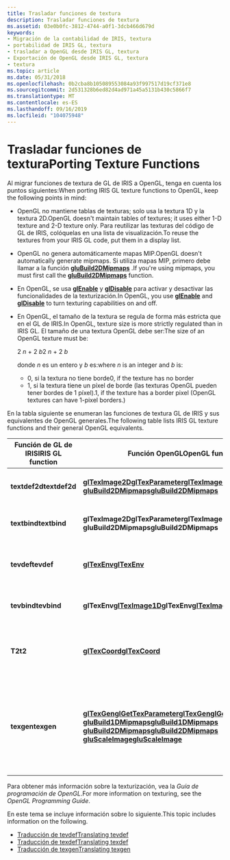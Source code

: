 ```yaml
---
title: Trasladar funciones de textura
description: Trasladar funciones de textura
ms.assetid: 03e0b0fc-3812-4744-a0f1-3dcb466d679d
keywords:
- Migración de la contabilidad de IRIS, textura
- portabilidad de IRIS GL, textura
- trasladar a OpenGL desde IRIS GL, textura
- Exportación de OpenGL desde IRIS GL, textura
- textura
ms.topic: article
ms.date: 05/31/2018
ms.openlocfilehash: 0b2cba8b105089553084a93f997517d19cf371e8
ms.sourcegitcommit: 2d531328b6ed82d4ad971a45a5131b430c5866f7
ms.translationtype: MT
ms.contentlocale: es-ES
ms.lasthandoff: 09/16/2019
ms.locfileid: "104075948"
---
```

# <a name="porting-texture-functions"></a><span data-ttu-id="a7a93-108">Trasladar funciones de textura</span><span class="sxs-lookup"><span data-stu-id="a7a93-108">Porting Texture Functions</span></span>

<span data-ttu-id="a7a93-109">Al migrar funciones de textura de GL de IRIS a OpenGL, tenga en cuenta los puntos siguientes:</span><span class="sxs-lookup"><span data-stu-id="a7a93-109">When porting IRIS GL texture functions to OpenGL, keep the following points in mind:</span></span>

-   <span data-ttu-id="a7a93-110">OpenGL no mantiene tablas de texturas; solo usa la textura 1D y la textura 2D.</span><span class="sxs-lookup"><span data-stu-id="a7a93-110">OpenGL doesn't maintain tables of textures; it uses either 1-D texture and 2-D texture only.</span></span> <span data-ttu-id="a7a93-111">Para reutilizar las texturas del código de GL de IRIS, colóquelas en una lista de visualización.</span><span class="sxs-lookup"><span data-stu-id="a7a93-111">To reuse the textures from your IRIS GL code, put them in a display list.</span></span>
-   <span data-ttu-id="a7a93-112">OpenGL no genera automáticamente mapas MIP.</span><span class="sxs-lookup"><span data-stu-id="a7a93-112">OpenGL doesn't automatically generate mipmaps.</span></span> <span data-ttu-id="a7a93-113">Si utiliza mapas MIP, primero debe llamar a la función [**gluBuild2DMipmaps**](glubuild2dmipmaps.md) .</span><span class="sxs-lookup"><span data-stu-id="a7a93-113">If you're using mipmaps, you must first call the [**gluBuild2DMipmaps**](glubuild2dmipmaps.md) function.</span></span>
-   <span data-ttu-id="a7a93-114">En OpenGL, se usa [**glEnable**](glenable.md) y [**glDisable**](gldisable.md) para activar y desactivar las funcionalidades de la texturización.</span><span class="sxs-lookup"><span data-stu-id="a7a93-114">In OpenGL, you use [**glEnable**](glenable.md) and [**glDisable**](gldisable.md) to turn texturing capabilities on and off.</span></span>
-   <span data-ttu-id="a7a93-115">En OpenGL, el tamaño de la textura se regula de forma más estricta que en el GL de IRIS.</span><span class="sxs-lookup"><span data-stu-id="a7a93-115">In OpenGL, texture size is more strictly regulated than in IRIS GL.</span></span> <span data-ttu-id="a7a93-116">El tamaño de una textura OpenGL debe ser:</span><span class="sxs-lookup"><span data-stu-id="a7a93-116">The size of an OpenGL texture must be:</span></span>

    <span data-ttu-id="a7a93-117">2 *n* + 2 *b*</span><span class="sxs-lookup"><span data-stu-id="a7a93-117">2 *n* + 2 *b*</span></span>

    <span data-ttu-id="a7a93-118">donde *n* es un entero y *b* es:</span><span class="sxs-lookup"><span data-stu-id="a7a93-118">where *n* is an integer and *b* is:</span></span>

    -   <span data-ttu-id="a7a93-119">0, si la textura no tiene borde</span><span class="sxs-lookup"><span data-stu-id="a7a93-119">0, if the texture has no border</span></span>
    -   <span data-ttu-id="a7a93-120">1, si la textura tiene un píxel de borde (las texturas OpenGL pueden tener bordes de 1 píxel).</span><span class="sxs-lookup"><span data-stu-id="a7a93-120">1, if the texture has a border pixel (OpenGL textures can have 1-pixel borders.)</span></span>

<span data-ttu-id="a7a93-121">En la tabla siguiente se enumeran las funciones de textura GL de IRIS y sus equivalentes de OpenGL generales.</span><span class="sxs-lookup"><span data-stu-id="a7a93-121">The following table lists IRIS GL texture functions and their general OpenGL equivalents.</span></span>



| <span data-ttu-id="a7a93-122">Función de GL de IRIS</span><span class="sxs-lookup"><span data-stu-id="a7a93-122">IRIS GL function</span></span> | <span data-ttu-id="a7a93-123">Función OpenGL</span><span class="sxs-lookup"><span data-stu-id="a7a93-123">OpenGL function</span></span>                                                                                                                                                                                                                                                       | <span data-ttu-id="a7a93-124">Significado</span><span class="sxs-lookup"><span data-stu-id="a7a93-124">Meaning</span></span>                                                                                     |
|------------------|-----------------------------------------------------------------------------------------------------------------------------------------------------------------------------------------------------------------------------------------------------------------------|---------------------------------------------------------------------------------------------|
| <span data-ttu-id="a7a93-125">**textdef2d**</span><span class="sxs-lookup"><span data-stu-id="a7a93-125">**textdef2d**</span></span>    | <span data-ttu-id="a7a93-126">[**glTexImage2D**](glteximage2d.md)[**glTexParameter**](gltexparameter-functions.md)</span><span class="sxs-lookup"><span data-stu-id="a7a93-126">[**glTexImage2D**](glteximage2d.md)[**glTexParameter**](gltexparameter-functions.md)</span></span><br/> [<span data-ttu-id="a7a93-127">**gluBuild2DMipmaps**</span><span class="sxs-lookup"><span data-stu-id="a7a93-127">**gluBuild2DMipmaps**</span></span>](glubuild2dmipmaps.md)<br/>                                                                                                           | <span data-ttu-id="a7a93-128">Especifica una imagen de textura 2D.</span><span class="sxs-lookup"><span data-stu-id="a7a93-128">Specifies a 2-D texture image.</span></span>                                                              |
| <span data-ttu-id="a7a93-129">**textbind**</span><span class="sxs-lookup"><span data-stu-id="a7a93-129">**textbind**</span></span>     | <span data-ttu-id="a7a93-130">**glTexImage2DglTexParameter**</span><span class="sxs-lookup"><span data-stu-id="a7a93-130">**glTexImage2DglTexParameter**</span></span><br/> <span data-ttu-id="a7a93-131">**gluBuild2DMipmaps**</span><span class="sxs-lookup"><span data-stu-id="a7a93-131">**gluBuild2DMipmaps**</span></span><br/>                                                                                                                                                                                            | <span data-ttu-id="a7a93-132">Selecciona una función de textura.</span><span class="sxs-lookup"><span data-stu-id="a7a93-132">Selects a texture function.</span></span>                                                                 |
| <span data-ttu-id="a7a93-133">**tevdef**</span><span class="sxs-lookup"><span data-stu-id="a7a93-133">**tevdef**</span></span>       | [<span data-ttu-id="a7a93-134">**glTexEnv**</span><span class="sxs-lookup"><span data-stu-id="a7a93-134">**glTexEnv**</span></span>](gltexenv-functions.md)                                                                                                                                                                                                                                | <span data-ttu-id="a7a93-135">Define un entorno de asignación de texturas.</span><span class="sxs-lookup"><span data-stu-id="a7a93-135">Defines a texture-mapping environment.</span></span>                                                      |
| <span data-ttu-id="a7a93-136">**tevbind**</span><span class="sxs-lookup"><span data-stu-id="a7a93-136">**tevbind**</span></span>      | <span data-ttu-id="a7a93-137">**glTexEnv**[**glTexImage1D**](glteximage1d.md)</span><span class="sxs-lookup"><span data-stu-id="a7a93-137">**glTexEnv**[**glTexImage1D**](glteximage1d.md)</span></span><br/>                                                                                                                                                                                                           | <span data-ttu-id="a7a93-138">Selecciona un entorno de textura.</span><span class="sxs-lookup"><span data-stu-id="a7a93-138">Selects a texture environment.</span></span>                                                              |
| <span data-ttu-id="a7a93-139">**T2**</span><span class="sxs-lookup"><span data-stu-id="a7a93-139">**t2**</span></span>           | [<span data-ttu-id="a7a93-140">**glTexCoord**</span><span class="sxs-lookup"><span data-stu-id="a7a93-140">**glTexCoord**</span></span>](gltexcoord-functions.md)                                                                                                                                                                                                                            | <span data-ttu-id="a7a93-141">Establece las coordenadas de textura actuales.</span><span class="sxs-lookup"><span data-stu-id="a7a93-141">Sets the current texture coordinates.</span></span>                                                       |
| <span data-ttu-id="a7a93-142">**texgen**</span><span class="sxs-lookup"><span data-stu-id="a7a93-142">**texgen**</span></span>       | <span data-ttu-id="a7a93-143">[**glTexGen**](gltexgen-functions.md)[**glGetTexParameter**](glgettexparameter.md)</span><span class="sxs-lookup"><span data-stu-id="a7a93-143">[**glTexGen**](gltexgen-functions.md)[**glGetTexParameter**](glgettexparameter.md)</span></span><br/> [<span data-ttu-id="a7a93-144">**gluBuild1DMipmaps**</span><span class="sxs-lookup"><span data-stu-id="a7a93-144">**gluBuild1DMipmaps**</span></span>](glubuild1dmipmaps.md)<br/> [<span data-ttu-id="a7a93-145">**gluBuild2DMipmaps**</span><span class="sxs-lookup"><span data-stu-id="a7a93-145">**gluBuild2DMipmaps**</span></span>](glubuild2dmipmaps.md)<br/> [<span data-ttu-id="a7a93-146">**gluScaleImage**</span><span class="sxs-lookup"><span data-stu-id="a7a93-146">**gluScaleImage**</span></span>](gluscaleimage.md)<br/> | <span data-ttu-id="a7a93-147">Controla la generación de coordenadas de textura. Escala una imagen a un tamaño arbitrario.</span><span class="sxs-lookup"><span data-stu-id="a7a93-147">Controls generation of texture coordinates.Scales an image to an arbitrary size.</span></span><br/> |



 

<span data-ttu-id="a7a93-148">Para obtener más información sobre la texturización, vea la *Guía de programación de OpenGL*.</span><span class="sxs-lookup"><span data-stu-id="a7a93-148">For more information on texturing, see the *OpenGL Programming Guide*.</span></span>

<span data-ttu-id="a7a93-149">En este tema se incluye información sobre lo siguiente.</span><span class="sxs-lookup"><span data-stu-id="a7a93-149">This topic includes information on the following.</span></span>

-   [<span data-ttu-id="a7a93-150">Traducción de tevdef</span><span class="sxs-lookup"><span data-stu-id="a7a93-150">Translating tevdef</span></span>](translating-tevdef.md)
-   [<span data-ttu-id="a7a93-151">Traducción de texdef</span><span class="sxs-lookup"><span data-stu-id="a7a93-151">Translating texdef</span></span>](translating-texdef.md)
-   [<span data-ttu-id="a7a93-152">Traducción de texgen</span><span class="sxs-lookup"><span data-stu-id="a7a93-152">Translating texgen</span></span>](translating-texgen.md)

 

 





